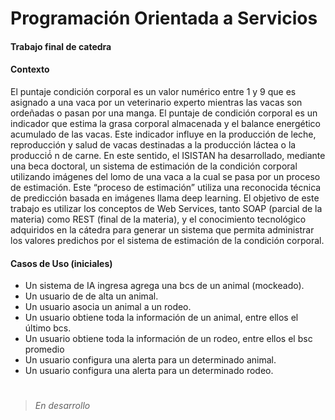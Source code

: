 # Programación Orientada a Servicios
#### Trabajo final de catedra


#### Contexto
El puntaje condición corporal es un valor numérico entre 1 y 9 que es asignado a una vaca por
un veterinario experto mientras las vacas son ordeñadas o pasan por una manga. El puntaje de
condición corporal es un indicador que estima la grasa corporal almacenada y el balance
energético acumulado de las vacas. Este indicador influye en la producción de leche,
reproducción y salud de vacas destinadas a la producción láctea o la producció́ n de carne. En
este sentido, el ISISTAN ha desarrollado, mediante una beca doctoral, un sistema de
estimación de la condición corporal utilizando imágenes del lomo de una vaca a la cual se pasa
por un proceso de estimación. Este “proceso de estimación” utiliza una reconocida técnica de
predicción basada en imágenes llama deep learning. El objetivo de este trabajo es utilizar los
conceptos de Web Services, tanto SOAP (parcial de la materia) como REST (final de la
materia), y el conocimiento tecnológico adquiridos en la cátedra para generar un sistema que
permita administrar los valores predichos por el sistema de estimación de la condición corporal.

#### Casos de Uso (iniciales)
* Un sistema de IA ingresa agrega una bcs de un animal (mockeado).
* Un usuario de de alta un animal.
* Un usuario asocia un animal a un rodeo.
* Un usuario obtiene toda la información de un animal, entre ellos el último bcs.
* Un usuario obtiene toda la información de un rodeo, entre ellos el bsc promedio
* Un usuario configura una alerta para un determinado animal.
* Un usuario configura una alerta para un determinado rodeo.

#
> *En desarrollo*
